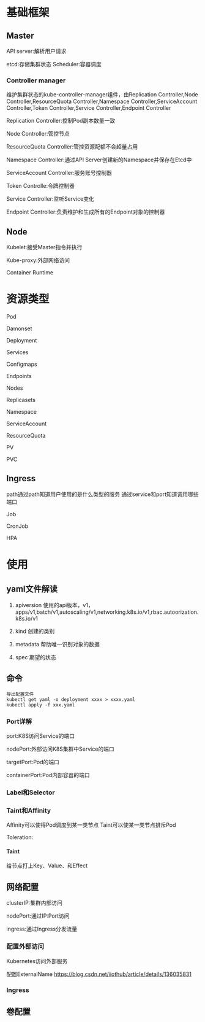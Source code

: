 # 基础框架
## Master
API server:解析用户请求

etcd:存储集群状态
Scheduler:容器调度

### Controller manager
维护集群状态的kube-controller-manager组件，由Replication Controller,Node Controller,ResourceQuota Controller,Namespace Controller,ServiceAccount Controller,Token Controller,Service Controller,Endpoint Controller

Replication Controller:控制Pod副本数量一致

Node Controller:管控节点

ResourceQuota Controller:管控资源配额不会超量占用

Namespace Controller:通过API Server创建新的Namespace并保存在Etcd中

ServiceAccount Controller:服务账号控制器

Token Controlle:令牌控制器

Service Controller:监听Service变化

Endpoint Controller:负责维护和生成所有的Endpoint对象的控制器
## Node
Kubelet:接受Master指令并执行

Kube-proxy:外部网络访问

Container Runtime

# 资源类型

Pod

Damonset

Deployment

Services

Configmaps

Endpoints

Nodes

Replicasets

Namespace

ServiceAccount

ResourceQuota

PV

PVC

## Ingress
path通过path知道用户使用的是什么类型的服务
通过service和port知道调用哪些端口

Job

CronJob

HPA

# 使用
## yaml文件解读
1. apiversion
使用的api版本，v1，apps/v1,batch/v1,autoscaling/v1,networking.k8s.io/v1,rbac.autoorization.k8s.io/v1

2. kind
创建的类别

3. metadata
帮助唯一识别对象的数据

4. spec
期望的状态
## 命令
```shell
导出配置文件
kubectl get yaml -o deployment xxxx > xxxx.yaml
kubectl apply -f xxx.yaml

```


### Port详解
port:K8S访问Service的端口

nodePort:外部访问K8S集群中Service的端口

targetPort:Pod的端口

containerPort:Pod内部容器的端口

### Label和Selector

### Taint和Affinity
Affinity可以使得Pod调度到某一类节点
Taint可以使某一类节点排斥Pod

Toleration:

#### Taint
给节点打上Key、Value、和Effect

## 网络配置
clusterIP:集群内部访问

nodePort:通过IP:Port访问

ingress:通过Ingress分发流量

### 配置外部访问

Kubernetes访问外部服务

配置ExternalName
https://blog.csdn.net/iiothub/article/details/136035831

### Ingress

## 卷配置